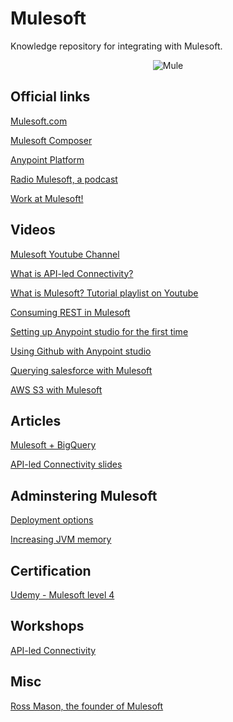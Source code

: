 # Mulesoft
Knowledge repository for integrating with Mulesoft. 

<p align="center">
  <img src="https://www.mulesoft.com/sites/default/files/MuleSoft_logo_299C_stacked_3.png?raw=true" alt="Mule"/>
</p>

## Official links

[Mulesoft.com](https://www.mulesoft.com)

[Mulesoft Composer](https://www.mulesoft.com/platform/api/no-code-integration-tool)

[Anypoint Platform](https://anypoint.mulesoft.com/login/)

[Radio Mulesoft, a podcast](https://podcasts.apple.com/be/podcast/radio-mulesoft/id1498103178)

[Work at Mulesoft!](https://www.mulesoft.com/careers)

## Videos

[Mulesoft Youtube Channel](https://www.youtube.com/user/mulesoftvids)

[What is API-led Connectivity?](https://www.youtube.com/watch?v=WYociWuCInE)

[What is Mulesoft? Tutorial playlist on Youtube](https://www.youtube.com/watch?v=lRpJtMfa4zs&list=PLfEAetjBY9s5gywT2hC95rnZaW5CEZis-)

[Consuming REST in Mulesoft](https://www.youtube.com/watch?v=fLJnezzVU4s)

[Setting up Anypoint studio for the first time](https://www.youtube.com/watch?v=cZUw2T0D7PU)

[Using Github with Anypoint studio](https://www.youtube.com/watch?v=35fHx23zjP0)

[Querying salesforce with Mulesoft](https://www.youtube.com/watch?v=TeAHUjILPJA)

[AWS S3 with Mulesoft](https://www.youtube.com/watch?v=VlPmg2lVvzM)

## Articles

[Mulesoft + BigQuery](https://www.apisero.com/mulesoft-bigquery-series-2/)

[API-led Connectivity slides](https://www.slideshare.net/mulesoft/transform-your-business-with-apiled-connectivity)

## Adminstering Mulesoft

[Deployment options](https://docs.mulesoft.com/runtime-manager/deployment-strategies#cloudhub-deployments)

[Increasing JVM memory](https://help.mulesoft.com/s/article/Increasing-JVM-memory-heap-in-Anypoint-Studio-to-avoid-OutOfMemory-issues)

## Certification

[Udemy - Mulesoft level 4](https://www.udemy.com/course/mulesoft-certified-developer-mule-4/)

## Workshops

[API-led Connectivity](http://workshop.tools.mulesoft.com/modules/)

## Misc

[Ross Mason, the founder of Mulesoft](https://www.forbes.com/sites/stuartanderson/2016/06/04/ross-mason-immigrant-founder-of-1-5-billion-mulesoft-on-job-market-and-managing-a-global-company/?sh=608acfc547e3)


